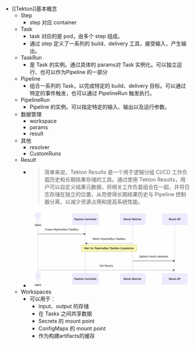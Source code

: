 - [[Tekton]]基本概念
	- Step
		- step 对应 container
	- Task
		- task 对应的是 pod，由多个 step 组成。
		- 通过 step 定义了一系列的 build、delivery 工具，接受输入，产生输出。
	- TaskRun
		- 是 Task 的实例。通过具体的 params对 Task 实例化。可以独立运行、也可以作为Pipeline 的一部分
	- Pipeline
		- 组合一系列的 Task，以完成特定的 build、delivery 目标。可以通过特定的事件触发，也可以通过 PipelineRun 触发执行。
	- PipelineRun
		- Pipeline 的实例。可以指定特定的输入、输出以及运行参数。
	- 数据管理
		- workspace
		- params
		- result
	- 其他
		- resolver
		- CustomRuns
	- Result
		- > 简单来说，Tekton Results 是一个用于逻辑分组 CI/CD 工作负载历史和长期结果存储的工具。通过使用 Tekton Results，用户可以自定义结果元数据，将相关工作负载组合在一起，并将日志存储在独立的位置，从而使得长期结果历史与 Pipeline 控制器分离，以减少资源占用和提高系统性能。
		- ![](https://raw.githubusercontent.com/stillfox-lee/image/main/picgo/202305100907596.png)
	- Workspaces
		- 可以用于：
			- input、output 的存储
			- 在 Tasks 之间共享数据
			- Secrets 的 mount point
			- ConfigMaps 的 mount point
			- 作为构建artifacts的缓存